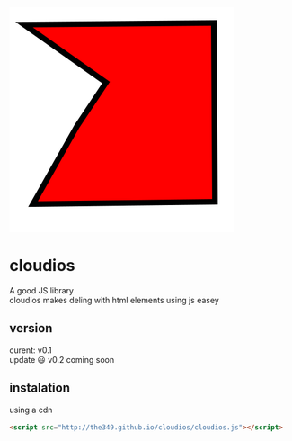 ![logo](logo.svg)
# cloudios
A good JS library
<br>
cloudios makes deling with html elements using js easey
## version
curent: v0.1
<br>
update :smiley: v0.2 coming soon
## instalation
using a cdn
```html
<script src="http://the349.github.io/cloudios/cloudios.js"></script>
```

